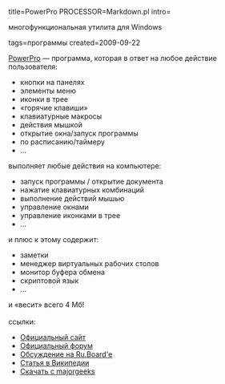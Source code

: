 title=PowerPro
PROCESSOR=Markdown.pl
intro=<p>многофункциональная утилита для Windows</p>
tags=программы
created=2009-09-22

<div>
<a href="http://powerpro.webeddie.com/">PowerPro</a> — программа, которая в ответ на любое действие пользователя:
<ul>
<li> кнопки на панелях
</li><li> элементы меню
</li><li> иконки в трее
</li><li> «горячие клавиши»
</li><li> клавиатурные макросы
</li><li> действия мышкой
</li><li> открытие окна/запуск программы
</li><li> по расписанию/таймеру
</li><li> ...
</li></ul>
выполняет любые действия на компьютере:
<ul>
<li> запуск программы / открытие документа
</li><li> нажатие клавиатурных комбинаций
</li><li> выполнение действий мышью
</li><li> управление окнами
</li><li> управление иконками в трее
</li><li> ...
</li></ul>
и плюс к этому содержит:
<ul>
<li> заметки
</li><li> менеджер виртуальных рабочих столов
</li><li> монитор буфера обмена
</li><li> скриптовой язык
</li><li> ...
</li></ul>
и «весит» всего 4 Мб!
<br><br>
ссылки:
<ul>
<li> <a href="http://powerpro.webeddie.com">Официальный сайт</a>
</li><li> <a href="https://groups.io/g/PowerPro">Официальный форум</a>
</li><li> <a href="http://forum.ru-board.com/topic.cgi?forum=5&amp;topic=3918">Обсуждение на Ru.Board'е</a>
</li><li> <a href="http://ru.wikipedia.org/wiki/PowerPro">Статья в Википедии</a>
</li><li> <a href="https://www.majorgeeks.com/mg/getmirror/powerpro,1.html">Скачать с majorgeeks</a>
</li></ul>
</div>
